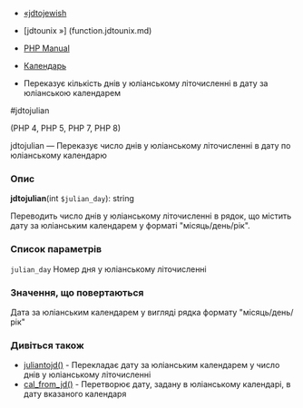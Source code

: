 - [«jdtojewish](function.jdtojewish.md)
- [jdtounix »] (function.jdtounix.md)

- [PHP Manual](index.md)
- [Календарь](ref.calendar.md)
- Переказує кількість днів у юліанському літочисленні в дату за юліанською
календарем

#jdtojulian

(PHP 4, PHP 5, PHP 7, PHP 8)

jdtojulian — Переказує число днів у юліанському літочисленні в дату по
юліанському календарю

### Опис

**jdtojulian**(int `$julian_day`): string

Переводить число днів у юліанському літочисленні в рядок, що містить
дату за юліанським календарем у форматі "місяць/день/рік".

### Список параметрів

`julian_day`
Номер дня у юліанському літочисленні

### Значення, що повертаються

Дата за юліанським календарем у вигляді рядка формату "місяць/день/рік"

### Дивіться також

- [juliantojd()](function.juliantojd.md) - Перекладає дату за
юліанським календарем у число днів у юліанському літочисленні
- [cal_from_jd()](function.cal-from-jd.md) - Перетворює дату,
задану в юліанському календарі, в дату вказаного календаря

